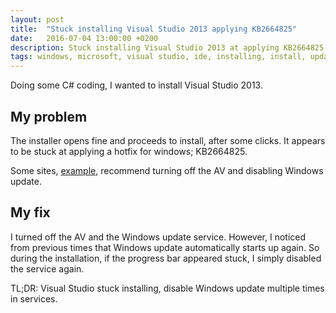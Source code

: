 ```yaml
---
layout: post
title:  "Stuck installing Visual Studio 2013 applying KB2664825"
date:   2016-07-04 13:00:00 +0200
description: Stuck installing Visual Studio 2013 at applying KB2664825 hotfix
tags: windows, microsoft, visual studio, ide, installing, install, update
---
```

Doing some C# coding, I wanted to install Visual Studio 2013.

## My problem
The installer opens fine and proceeds to install, after some clicks.
It appears to be stuck at applying a hotfix for windows; KB2664825.


Some sites, [example](https://social.msdn.microsoft.com/Forums/vstudio/en-US/57e30c3e-edff-464b-9087-a065c92ad112/hotfix-for-windows-kb2664825-catastrophic-failure-installing-vs-2012?forum=vssetup), recommend turning off the AV and disabling Windows update.

## My fix
I turned off the AV and the Windows update service. However, I noticed from previous times that Windows update automatically starts up again. So during the installation, if the progress bar appeared stuck, I simply disabled the service again.

TL;DR: Visual Studio stuck installing, disable Windows update multiple times in services.

